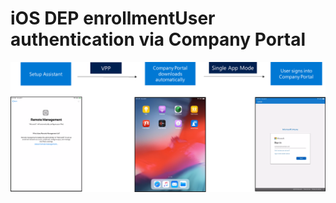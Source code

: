 # iOS DEP enrollmentUser authentication via Company Portal

![](../.gitbook/assets/image%20%288%29.png)

